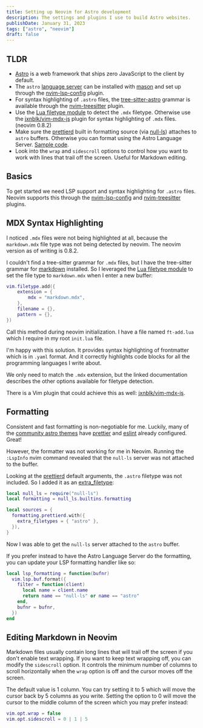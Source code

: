 ```yaml
---
title: Setting up Neovim for Astro development
description: The settings and plugins I use to build Astro websites.
publishDate: January 31, 2023
tags: ["astro", "neovim"]
draft: false
---
```


## TLDR

- [Astro](https://astro.build) is a web framework that ships zero JavaScript to the client by default.
- The `astro` [language server](https://github.com/withastro/language-tools/tree/main/packages/language-server) can be installed with [mason](https://github.com/williamboman/mason.nvim) and set up through the [nvim-lsp-config](https://github.com/neovim/nvim-lspconfig/blob/master/doc/server_configurations.md#astro) plugin.
- For syntax highlighting of `.astro` files, the [tree-sitter-astro](https://github.com/virchau13/tree-sitter-astro) grammar is available through the [nvim-treesitter](https://github.com/nvim-treesitter/nvim-treesitter#supported-languages) plugin.
- Use the [Lua filetype module](https://neovim.io/doc/user/lua.html#lua-filetype) to detect the `.mdx` filetype. Otherwise use the [jxnblk/vim-mdx-js](https://github.com/jxnblk/vim-mdx-js) plugin for syntax highlighting of `.mdx` files. (neovim 0.8.2)
- Make sure the [prettierd](https://github.com/fsouza/prettierd) built in formatting source (via [null-ls](https://github.com/jose-elias-alvarez/null-ls.nvim/blob/main/doc/BUILTINS.md#prettierd)) attaches to `astro` buffers. Otherwise you can format using the Astro Language Server. [Sample code](#formatting).
- Look into the `wrap` and `sidescroll` options to control how you want to work with lines that trail off the screen. Useful for Markdown editing.

## Basics

To get started we need LSP support and syntax highlighting for `.astro` files. Neovim supports this through the [nvim-lsp-config](https://github.com/neovim/nvim-lspconfig/blob/master/doc/server_configurations.md#astro) and [nvim-treesitter](https://github.com/nvim-treesitter/nvim-treesitter#supported-languages) plugins.

## MDX Syntax Highlighting

I noticed `.mdx` files were not being highlighted at all, because the `markdown.mdx` file type was not being detected by neovim. The neovim version as of writing is 0.8.2.

I couldn't find a tree-sitter grammar for `.mdx` files, but I have the tree-sitter grammar for [markdown](https://github.com/MDeiml/tree-sitter-markdown) installed. So I leveraged the [Lua filetype module](https://neovim.io/doc/user/lua.html#lua-filetype) to set the file type to `markdown.mdx` when I enter a new buffer:

```lua title="ft-add.lua"
vim.filetype.add({
	extension = {
		mdx = "markdown.mdx",
	},
	filename = {},
	pattern = {},
})
```

Call this method during neovim initialization. I have a file named `ft-add.lua` which I require in my root `init.lua` file.

I'm happy with this solution. It provides syntax highlighting of frontmatter which is in `.yaml` format. And it correctly highlights code blocks for all the programming languages I write about.

We only need to match the `.mdx` extension, but the linked documentation describes the other options available for filetype detection.

There is a Vim plugin that could achieve this as well: [jxnblk/vim-mdx-js](https://github.com/jxnblk/vim-mdx-js).

## Formatting

Consistent and fast formatting is non-negotiable for me. Luckily, many of the [community astro themes](https://astro.build/themes/) have [prettier](https://prettier.io/) and [eslint](https://eslint.org/) already configured. Great!

However, the formatter was not working for me in Neovim. Running the `:LspInfo` nvim command revealed that the `null-ls` server was not attached to the buffer.

Looking at the [prettierd](https://github.com/jose-elias-alvarez/null-ls.nvim/blob/main/doc/BUILTINS.md#prettierd) default arguments, the `.astro` filetype was not included. So I added it as an [extra_filetype](https://github.com/jose-elias-alvarez/null-ls.nvim/blob/main/doc/BUILTIN_CONFIG.md#filetypes):

```lua title="null-ls.lua"
local null_ls = require("null-ls")
local formatting = null_ls.builtins.formatting

local sources = {
  formatting.prettierd.with({
    extra_filetypes = { "astro" },
  }),
}
```

Now I was able to get the `null-ls` server attached to the `astro` buffer.

If you prefer instead to have the Astro Language Server do the formatting, you can update your LSP formatting handler like so:

```lua title="lsp-handlers.lua"
local lsp_formatting = function(bufnr)
  vim.lsp.buf.format({
    filter = function(client)
      local name = client.name
      return name == "null-ls" or name == "astro"
    end,
    bufnr = bufnr,
  })
end
```

## Editing Markdown in Neovim

Markdown files usually contain long lines that will trail off the screen if you don't enable text wrapping. If you want to keep text wrapping off, you can modify the `sidescroll` option. It controls the minimum number of columns to scroll horizontally when the `wrap` option is off and the cursor moves off the screen.

The default value is 1 column. You can try setting it to 5 which will move the cursor back by 5 columns as you write. Setting the option to 0 will move the cursor to the middle column of the screen which you may prefer instead:

```lua title="ftplugin/markdown.lua"
vim.opt.wrap = false
vim.opt.sidescroll = 0 | 1 | 5
```
